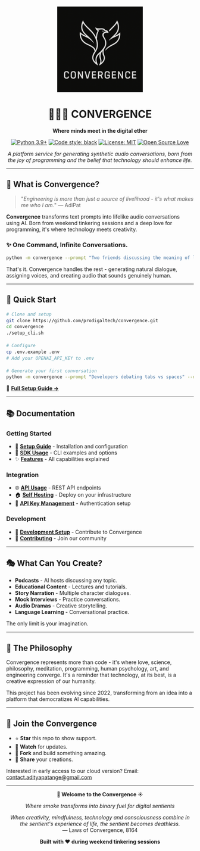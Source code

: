 <div align="center">

<p align="center"><img src="assets/convergence_logo.png" width="230" alt="Convergence Logo">

# 🧙🏼‍♂️ CONVERGENCE

**Where minds meet in the digital ether**

[![Python 3.9+](https://img.shields.io/badge/python-3.9+-blue.svg)](https://www.python.org/downloads/)
[![Code style: black](https://img.shields.io/badge/code%20style-black-000000.svg)](https://github.com/psf/black)
[![License: MIT](https://img.shields.io/badge/License-MIT-yellow.svg)](https://opensource.org/licenses/MIT)
[![Open Source Love](https://badges.frapsoft.com/os/v1/open-source.svg?v=103)](https://github.com/ellerbrock/open-source-badges/)

_A platform service for generating synthetic audio conversations, born from the joy of programming and the belief that technology should enhance life._

</div>

---

## 🌊 What is Convergence?

> "_Engineering is more than just a source of livelihood - it's what makes me who I am._" — AdiPat

**Convergence** transforms text prompts into lifelike audio conversations using AI. Born from weekend tinkering sessions and a deep love for programming, it's where technology meets creativity.

### ✨ One Command, Infinite Conversations.

```bash
python -m convergence --prompt "Two friends discussing the meaning of life" --duration 10
```

That's it. Convergence handles the rest - generating natural dialogue, assigning voices, and creating audio that sounds genuinely human.

---

## 🚀 Quick Start

```bash
# Clone and setup
git clone https://github.com/prodigaltech/convergence.git
cd convergence
./setup_cli.sh

# Configure
cp .env.example .env
# Add your OPENAI_API_KEY to .env

# Generate your first conversation
python -m convergence --prompt "Developers debating tabs vs spaces" --duration 5
```

📖 **[Full Setup Guide →](docs/home/SETUP.md)**

---

## 📚 Documentation

### Getting Started

- 🚀 **[Setup Guide](docs/home/SETUP.md)** - Installation and configuration
- 🎯 **[SDK Usage](docs/home/SDK_USAGE.md)** - CLI examples and options
- ✨ **[Features](docs/home/FEATURES.md)** - All capabilities explained

### Integration

- 🌐 **[API Usage](docs/home/API_USAGE.md)** - REST API endpoints
- 🏠 **[Self Hosting](docs/home/SELF_HOST.md)** - Deploy on your infrastructure
- 🔐 **[API Key Management](docs/home/API_KEY_MANAGEMENT.md)** - Authentication setup

### Development

- 🧪 **[Development Setup](docs/home/DEV_SETUP.md)** - Contribute to Convergence
- 🤝 **[Contributing](docs/home/CONTRIBUTIONS.md)** - Join our community

---

## 🎭 What Can You Create?

- **Podcasts** - AI hosts discussing any topic.
- **Educational Content** - Lectures and tutorials.
- **Story Narration** - Multiple character dialogues.
- **Mock Interviews** - Practice conversations.
- **Audio Dramas** - Creative storytelling.
- **Language Learning** - Conversational practice.

The only limit is your imagination.

---

## 🌠 The Philosophy

Convergence represents more than code - it's where love, science, philosophy, meditation, programming, human psychology, art, and engineering converge. It's a reminder that technology, at its best, is a creative expression of our humanity.

This project has been evolving since 2022, transforming from an idea into a platform that democratizes AI capabilities.

---

## 🤝 Join the Convergence

- ⭐ **Star** this repo to show support.
- 🔔 **Watch** for updates.
- 🍴 **Fork** and build something amazing.
- 💬 **Share** your creations.

Interested in early access to our cloud version? Email: contact.adityapatange@gmail.com

---

<div align="center">

**🚀 Welcome to the Convergence ☀️**

_Where smoke transforms into binary fuel for digital sentients_

_When creativity, mindfulness, technology and consciousness combine in the sentient's experience of life, the sentient becomes deathless._  
— Laws of Convergence, 8164

**Built with ❤️ during weekend tinkering sessions**

</div>

